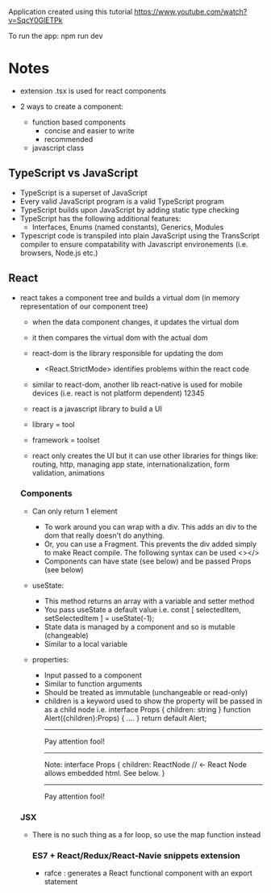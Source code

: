Application created using this tutorial https://www.youtube.com/watch?v=SqcY0GlETPk

To run the app:
npm run dev

# Notes

- extension .tsx is used for react components
- 2 ways to create a component:

  - function based components
    - concise and easier to write
    - recommended
  - javascript class

## TypeScript vs JavaScript

- TypeScript is a superset of JavaScript
- Every valid JavaScript program is a valid TypeScript program
- TypeScript builds upon JavaScript by adding static type checking
- TypeScript has the following additional features:
  - Interfaces, Enums (named constants), Generics, Modules
- Typescript code is transpiled into plain JavaScript using the TransScript compiler to ensure compatability with Javascript environements (i.e. browsers, Node.js etc.)

## React

- react takes a component tree and builds a virtual dom (in memory representation of our component tree)

  - when the data component changes, it updates the virtual dom
  - it then compares the virtual dom with the actual dom
  - react-dom is the library responsible for updating the dom
    - <React.StrictMode> identifies problems within the react code
  - similar to react-dom, another lib react-native is used for mobile devices (i.e. react is not platform dependent)
    12345

  - react is a javascript library to build a UI
  - library = tool
  - framework = toolset
  - react only creates the UI but it can use other libraries for things like: routing, http, managing app state, internationalization, form validation, animations

  ### Components

  - Can only return 1 element
    - To work around you can wrap with a div. This adds an div to the dom that really doesn't do anything.
    - Or, you can use a Fragment. This prevents the div added simply to make React compile. The following syntax can be used <></>
    - Components can have state (see below) and be passed Props (see below)
  - useState:
    - This method returns an array with a variable and setter method
    - You pass useState a default value
      i.e. const [ selectedItem, setSelectedItem ] = useState(-1);
    - State data is managed by a component and so is mutable (changeable)
    - Similar to a local variable
  - properties:

    - Input passed to a component
    - Similar to function arguments
    - Should be treated as immutable (unchangeable or read-only)
    - children is a keyword used to show the property will be passed in as a child node
      i.e. interface Props {
      children: string
      }
      function Alert({children}:Props) {
      ....
      }
      return default Alert;
      ***
      <Alert>Pay attention fool!</Alert>
      ***
      Note:
      interface Props {
      children: ReactNode // <- React Node allows embedded html. See below.
      }
      ***
      <Alert>Pay attention <span>fool</span>!</Alert>

  ### JSX

  - There is no such thing as a for loop, so use the map function instead

    ### ES7 + React/Redux/React-Navie snippets extension

    - rafce : generates a React functional component with an export statement
